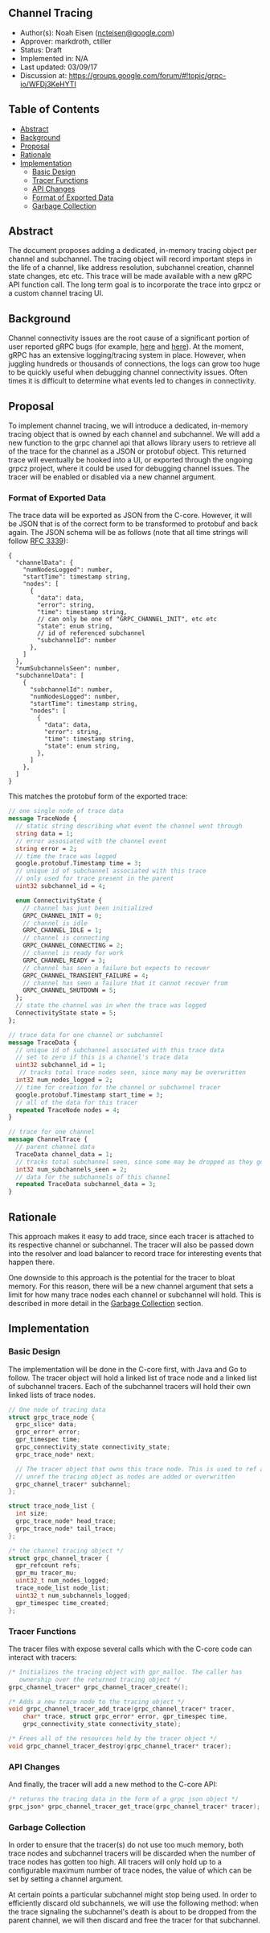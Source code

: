 Channel Tracing
----
* Author(s): Noah Eisen (ncteisen@google.com)
* Approver: markdroth, ctiller
* Status: Draft
* Implemented in: N/A
* Last updated: 03/09/17
* Discussion at: https://groups.google.com/forum/#!topic/grpc-io/WFDj3KeHYTI

## Table of Contents

  * [Abstract](#abstract)
  * [Background](#background)
  * [Proposal](#proposal)
  * [Rationale](#rationale)
  * [Implementation](#implementation)
     * [Basic Design](#basic-design)
     * [Tracer Functions](#tracer-functions)
     * [API Changes](#api-changes)
     * [Format of Exported Data](#format-of-exported-data)
     * [Garbage Collection](#garbage-collection)

## Abstract

The document proposes adding a dedicated, in-memory tracing object per channel and subchannel. The tracing object will record important steps in the life of a channel, like address resolution, subchannel creation, channel state changes, etc etc. This trace will be made available with a new gRPC API function call. The long term goal is to incorporate the trace into grpcz or a custom channel tracing UI.

## Background

Channel connectivity issues are the root cause of a significant portion of user reported gRPC bugs (for example, [here](https://groups.google.com/a/google.com/forum/?utm_medium=email&utm_source=footer#!msg/grpc-users/gPFYbRAex1A/VM7h5FWAAgAJ) and [here](https://groups.google.com/a/google.com/forum/#!topic/grpc-users/0bsOqrxYvRc)). At the moment, gRPC has an extensive logging/tracing system in place. However, when juggling hundreds or thousands of connections, the logs can grow too huge to be quickly useful when debugging channel connectivity issues. Often times it is difficult to determine what events led to changes in connectivity.

## Proposal

To implement channel tracing, we will introduce a dedicated, in-memory tracing object that is owned by each channel and subchannel. We will add a new function to the grpc channel api that allows library users to retrieve all of the trace for the channel as a JSON or protobuf object. This returned trace will eventually be hooked into a UI, or exported through the ongoing grpcz project, where it could be used for debugging channel issues. The tracer will be enabled or disabled via a new channel argument.

### Format of Exported Data

The trace data will be exported as JSON from the C-core. However, it will be JSON that is of the correct form to be transformed to protobuf and back again. The JSON schema will be as follows (note that all time strings will follow [RFC 3339](https://tools.ietf.org/html/rfc3339)):

```
{
  "channelData": {
    "numNodesLogged": number,
    "startTime": timestamp string,
    "nodes": [
      {
        "data": data,
        "error": string,
        "time": timestamp string,
        // can only be one of "GRPC_CHANNEL_INIT", etc etc 
        "state": enum string,
        // id of referenced subchannel
        "subchannelId": number
      },
    ]
  },
  "numSubchannelsSeen": number,
  "subchannelData": [
    {
      "subchannelId": number,
      "numNodesLogged": number,
      "startTime": timestamp string,
      "nodes": [
        {
          "data": data,
          "error": string,
          "time": timestamp string,
          "state": enum string,
        },
      ]
    },
  ]
}
```

This matches the protobuf form of the exported trace:

```protobuf
// one single node of trace data
message TraceNode {
  // static string describing what event the channel went through
  string data = 1;
  // error assosiated with the channel event
  string error = 2;
  // time the trace was logged
  google.protobuf.Timestamp time = 3;
  // unique id of subchannel associated with this trace
  // only used for trace present in the parent
  uint32 subchannel_id = 4;

  enum ConnectivityState {
    // channel has just been initialized
    GRPC_CHANNEL_INIT = 0;
    // channel is idle
    GRPC_CHANNEL_IDLE = 1;
    // channel is connecting
    GRPC_CHANNEL_CONNECTING = 2;
    // channel is ready for work
    GRPC_CHANNEL_READY = 3;
    // channel has seen a failure but expects to recover
    GRPC_CHANNEL_TRANSIENT_FAILURE = 4;
    // channel has seen a failure that it cannot recover from
    GRPC_CHANNEL_SHUTDOWN = 5;
  };
  // state the channel was in when the trace was logged
  ConnectivityState state = 5;
};

// trace data for one channel or subchannel
message TraceData {
  // unique id of subchannel associated with this trace data
  // set to zero if this is a channel's trace data
  uint32 subchannel_id = 1;
   // tracks total trace nodes seen, since many may be overwritten
  int32 num_nodes_logged = 2;
  // time for creation for the channel or subchannel tracer
  google.protobuf.Timestamp start_time = 3;
  // all of the data for this tracer
  repeated TraceNode nodes = 4;
}

// trace for one channel
message ChannelTrace {
  // parent channel data
  TraceData channel_data = 1;
  // tracks total subchannel seen, since some may be dropped as they go inactive
  int32 num_subchannels_seen = 2;
  // data for the subchannels of this channel
  repeated TraceData subchannel_data = 3;
}
```

## Rationale

This approach makes it easy to add trace, since each tracer is attached to its respective channel or subchannel. The tracer will also be passed down into the resolver and load balancer to record trace for interesting events that happen there. 

One downside to this approach is the potential for the tracer to bloat memory. For this reason, there will be a new channel argument that sets a limit for how many trace nodes each channel or subchannel will hold. This is described in more detail in the [Garbage Collection](#garbage-collection) section.

## Implementation

### Basic Design

The implementation will be done in the C-core first, with Java and Go to follow. The tracer object will hold a linked list of trace node and a linked list of subchannel tracers. Each of the subchannel tracers will hold their own linked lists of trace nodes.

```C
// One node of tracing data
struct grpc_trace_node {
  grpc_slice* data;
  grpc_error* error;
  gpr_timespec time;
  grpc_connectivity_state connectivity_state;
  grpc_trace_node* next;

  // The tracer object that owns this trace node. This is used to ref and
  // unref the tracing object as nodes are added or overwritten
  grpc_channel_tracer* subchannel;
};

struct trace_node_list {
  int size;
  grpc_trace_node* head_trace;
  grpc_trace_node* tail_trace;
};

/* the channel tracing object */
struct grpc_channel_tracer {
  gpr_refcount refs;
  gpr_mu tracer_mu; 
  uint32_t num_nodes_logged;
  trace_node_list node_list;
  uint32_t num_subchannels_logged;
  gpr_timespec time_created;
};
```

### Tracer Functions

The tracer files with expose several calls which with the C-core code can interact with tracers:

```C
/* Initializes the tracing object with gpr_malloc. The caller has
   ownership over the returned tracing object */
grpc_channel_tracer* grpc_channel_tracer_create();

/* Adds a new trace node to the tracing object */
void grpc_channel_tracer_add_trace(grpc_channel_tracer* tracer, 
    char* trace, struct grpc_error* error, gpr_timespec time, 
    grpc_connectivity_state connectivity_state);

/* Frees all of the resources held by the tracer object */
void grpc_channel_tracer_destroy(grpc_channel_tracer* tracer);
```
### API Changes

And finally, the tracer will add a new method to the C-core API:
```C
/* returns the tracing data in the form of a grpc json object */
grpc_json* grpc_channel_tracer_get_trace(grpc_channel_tracer* tracer);
```

### Garbage Collection

In order to ensure that the tracer(s) do not use too much memory, both trace nodes and subchannel tracers will be discarded when the number of trace nodes has gotten too high. All tracers will only hold up to a configurable maximum number of trace nodes, the value of which can be set by setting a channel argument.

At certain points a particular subchannel might stop being used. In order to efficiently discard old subchannels, we will use the following method: when the trace signaling the subchannel's death is about to be dropped from the parent channel, we will then discard and free the tracer for that subchannel.
